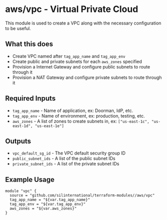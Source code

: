 # aws/vpc - Virtual Private Cloud
This module is used to create a VPC along with the necessary configuration to
be useful.

## What this does

 - Create VPC named after `tag_app_name` and `tag_app_env`
 - Create public and private subnets for each `aws_zones` specified
 - Provision a Internet Gateway and configure public subnets to route through it
 - Provision a NAT Gateway and configure private subnets to route through it

## Required Inputs

 - `tag_app_name` - Name of application, ex: Doorman, IdP, etc.
 - `tag_app_env` - Name of environment, ex: production, testing, etc.
 - `aws_zones` - A list of zones to create subnets in, ex: `["us-east-1c", "us-east-1d", "us-east-1e"]`

## Outputs

 - `vpc_default_sg_id` - The VPC default security group ID
 - `public_subnet_ids` - A list of the public subnet IDs
 - `private_subnet_ids` - A list of the private subnet IDs

## Example Usage

```hcl
module "vpc" {
  source = "github.com/silinternational/terraform-modules//aws/vpc"
  tag_app_name = "${var.tag_app_name}"
  tag_app_env = "${var.tag_app_env}"
  aws_zones = "${var.aws_zones}"
}
```
